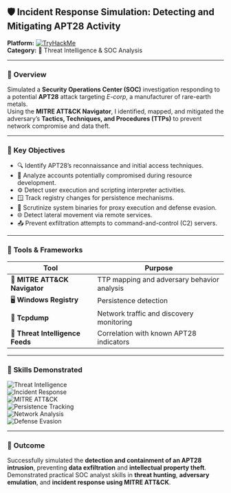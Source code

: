 ## 🛡️ Incident Response Simulation: Detecting and Mitigating APT28 Activity  
**Platform:** [![TryHackMe](https://img.shields.io/badge/TryHackMe-Eviction-red?logo=tryhackme&logoColor=white)](https://tryhackme.com/)  
**Category:** 🧠 Threat Intelligence & SOC Analysis  

---

### 🧾 **Overview**  
Simulated a **Security Operations Center (SOC)** investigation responding to a potential **APT28** attack targeting *E-corp*, a manufacturer of rare-earth metals.  
Using the **MITRE ATT&CK Navigator**, I identified, mapped, and mitigated the adversary’s **Tactics, Techniques, and Procedures (TTPs)** to prevent network compromise and data theft.

---

### 🎯 **Key Objectives**
- 🔍 Identify APT28’s reconnaissance and initial access techniques.  
- 👤 Analyze accounts potentially compromised during resource development.  
- ⚙️ Detect user execution and scripting interpreter activities.  
- 🪟 Track registry changes for persistence mechanisms.  
- 🧰 Scrutinize system binaries for proxy execution and defense evasion.  
- 🌐 Detect lateral movement via remote services.  
- 📤 Prevent exfiltration attempts to command-and-control (C2) servers.

---

### 🧩 **Tools & Frameworks**
| Tool | Purpose |
|------|----------|
| 🧠 **MITRE ATT&CK Navigator** | TTP mapping and adversary behavior analysis |
| 🖥️ **Windows Registry** | Persistence detection |
| 📡 **Tcpdump** | Network traffic and discovery monitoring |
| 🔐 **Threat Intelligence Feeds** | Correlation with known APT28 indicators |

---

### 💼 **Skills Demonstrated**
![Threat Intelligence](https://img.shields.io/badge/-Threat_Intelligence-blue)  
![Incident Response](https://img.shields.io/badge/-Incident_Response-green)  
![MITRE ATT&CK](https://img.shields.io/badge/-MITRE_ATT%26CK-orange)  
![Persistence Tracking](https://img.shields.io/badge/-Persistence_Tracking-lightgrey)  
![Network Analysis](https://img.shields.io/badge/-Network_Analysis-yellow)  
![Defense Evasion](https://img.shields.io/badge/-Defense_Evasion-red)

---

### 🏁 **Outcome**
Successfully simulated the **detection and containment of an APT28 intrusion**, preventing **data exfiltration** and **intellectual property theft**.  
Demonstrated practical SOC analyst skills in **threat hunting**, **adversary emulation**, and **incident response using MITRE ATT&CK**.
